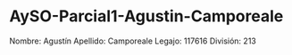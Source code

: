 # AySO-Parcial1-Agustin-Camporeale
Nombre: Agustín
Apellido: Camporeale
Legajo: 117616
División: 213
